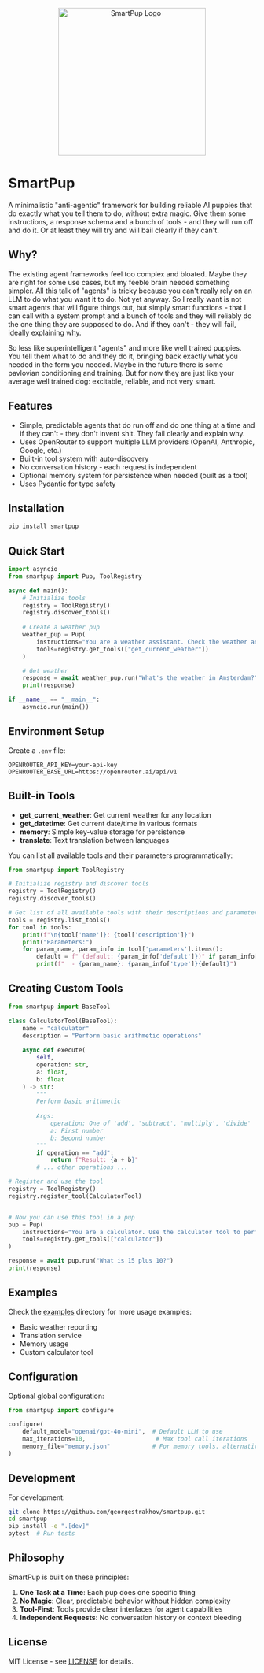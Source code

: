<p align="center">
  <img src="https://raw.githubusercontent.com/georgestrakhov/smartpup/main/docs/assets/smartpup.png" alt="SmartPup Logo" width="300"/>
</p>

# SmartPup

A minimalistic "anti-agentic" framework for building reliable AI puppies that do exactly what you tell them to do, without extra magic. Give them some instructions, a response schema and a bunch of tools - and they will run off and do it. Or at least they will try and will bail clearly if they can't.

## Why?

The existing agent frameworks feel too complex and bloated. Maybe they are right for some use cases, but my feeble brain needed something simpler. All this talk of "agents" is tricky because you can't really rely on an LLM to do what you want it to do. Not yet anyway. So I really want is not smart agents that will figure things out, but simply smart functions - that I can call with a system prompt and a bunch of tools and they will reliably do the one thing they are supposed to do. And if they can't - they will fail, ideally explaining why.

So less like superintelligent "agents" and more like well trained puppies. You tell them what to do and they do it, bringing back exactly what you needed in the form you needed. Maybe in the future there is some pavlovian conditioning and training. But for now they are just like your average well trained dog: excitable, reliable, and not very smart.

## Features

* Simple, predictable agents that do run off and do one thing at a time and if they can't - they don't invent shit. They fail clearly and explain why.
* Uses OpenRouter to support multiple LLM providers (OpenAI, Anthropic, Google, etc.)
* Built-in tool system with auto-discovery
* No conversation history - each request is independent
* Optional memory system for persistence when needed (built as a tool)
* Uses Pydantic for type safety

## Installation

```bash
pip install smartpup
```

## Quick Start

```python
import asyncio
from smartpup import Pup, ToolRegistry

async def main():
    # Initialize tools
    registry = ToolRegistry()
    registry.discover_tools()
    
    # Create a weather pup
    weather_pup = Pup(
        instructions="You are a weather assistant. Check the weather and report it as a short poem.",
        tools=registry.get_tools(["get_current_weather"])
    )

    # Get weather
    response = await weather_pup.run("What's the weather in Amsterdam?")
    print(response)

if __name__ == "__main__":
    asyncio.run(main())
```

## Environment Setup

Create a `.env` file:
```env
OPENROUTER_API_KEY=your-api-key
OPENROUTER_BASE_URL=https://openrouter.ai/api/v1
```

## Built-in Tools

- **get_current_weather**: Get current weather for any location
- **get_datetime**: Get current date/time in various formats
- **memory**: Simple key-value storage for persistence
- **translate**: Text translation between languages

You can list all available tools and their parameters programmatically:

```python
from smartpup import ToolRegistry

# Initialize registry and discover tools
registry = ToolRegistry()
registry.discover_tools()

# Get list of all available tools with their descriptions and parameters
tools = registry.list_tools()
for tool in tools:
    print(f"\n{tool['name']}: {tool['description']}")
    print("Parameters:")
    for param_name, param_info in tool['parameters'].items():
        default = f" (default: {param_info['default']})" if param_info['default'] != 'None' else ''
        print(f"  - {param_name}: {param_info['type']}{default}")
```

## Creating Custom Tools

```python
from smartpup import BaseTool

class CalculatorTool(BaseTool):
    name = "calculator"
    description = "Perform basic arithmetic operations"
    
    async def execute(
        self,
        operation: str,
        a: float,
        b: float
    ) -> str:
        """
        Perform basic arithmetic
        
        Args:
            operation: One of 'add', 'subtract', 'multiply', 'divide'
            a: First number
            b: Second number
        """
        if operation == "add":
            return f"Result: {a + b}"
        # ... other operations ...

# Register and use the tool
registry = ToolRegistry()
registry.register_tool(CalculatorTool)


# Now you can use this tool in a pup
pup = Pup(
    instructions="You are a calculator. Use the calculator tool to perform calculations and return back the result, spelled out in letters.",
    tools=registry.get_tools(["calculator"])
)

response = await pup.run("What is 15 plus 10?")
print(response)

```

## Examples

Check the [examples](https://github.com/georgestrakhov/smartpup/tree/main/examples) directory for more usage examples:
- Basic weather reporting
- Translation service
- Memory usage
- Custom calculator tool

## Configuration

Optional global configuration:

```python
from smartpup import configure

configure(
    default_model="openai/gpt-4o-mini",  # Default LLM to use
    max_iterations=10,                    # Max tool call iterations
    memory_file="memory.json"            # For memory tools. alternatively you can set the environment variable MEMORY_FILE
)
```

## Development

For development:

```bash
git clone https://github.com/georgestrakhov/smartpup.git
cd smartpup
pip install -e ".[dev]"
pytest  # Run tests
```

## Philosophy

SmartPup is built on these principles:
1. **One Task at a Time**: Each pup does one specific thing
2. **No Magic**: Clear, predictable behavior without hidden complexity
3. **Tool-First**: Tools provide clear interfaces for agent capabilities
4. **Independent Requests**: No conversation history or context bleeding

## License

MIT License - see [LICENSE](https://github.com/georgestrakhov/smartpup/blob/main/LICENSE) for details.